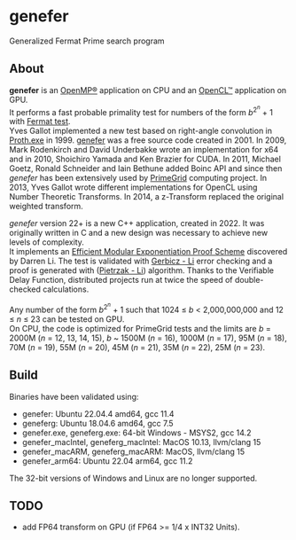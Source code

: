 # genefer
Generalized Fermat Prime search program

<!---
[![Linux build](https://github.com/galloty/genefer22/actions/workflows/linux.yml/badge.svg?branch=main)](https://github.com/galloty/genefer22/actions/workflows/linux.yml)
[![macOS build](https://github.com/galloty/genefer22/actions/workflows/macOS.yml/badge.svg?branch=main)](https://github.com/galloty/genefer22/actions/workflows/macOS.yml)
-->
## About

**genefer** is an [OpenMP®](https://www.openmp.org/) application on CPU and an [OpenCL™](https://www.khronos.org/opencl/) application on GPU.  
It performs a fast probable primality test for numbers of the form *b*<sup>2<sup>*n*</sup></sup> + 1 with [Fermat test](https://en.wikipedia.org/wiki/Fermat_primality_test).  
Yves Gallot implemented a new test based on right-angle convolution in [Proth.exe](https://www.ams.org/journals/mcom/2002-71-238/S0025-5718-01-01350-3/S0025-5718-01-01350-3.pdf) in 1999. [genefer](https://doi.org/10.5334/jors.ca) was a free source code created in 2001. In 2009, Mark Rodenkirch and David Underbakke wrote an implementation for x64 and in 2010, Shoichiro Yamada and Ken Brazier for CUDA. In 2011, Michael Goetz, Ronald Schneider and Iain Bethune added Boinc API and since then *genefer* has been extensively used by [PrimeGrid](https://www.primegrid.com/forum_forum.php?id=75) computing project. In 2013, Yves Gallot wrote different implementations for OpenCL using Number Theoretic Transforms. In 2014, a z-Transform replaced the original weighted transform.  

*genefer* version 22+ is a new C++ application, created in 2022. It was originally written in C and a new design was necessary to achieve new levels of complexity.  
It implements an [Efficient Modular Exponentiation Proof Scheme](https://arxiv.org/abs/2209.15623) discovered by Darren Li.
The test is validated with [Gerbicz - Li](https://www.mersenneforum.org/showthread.php?t=22510) error checking and a proof is generated with ([Pietrzak - Li](https://eprint.iacr.org/2018/627.pdf)) algorithm. Thanks to the Verifiable Delay Function, distributed projects run at twice the speed of double-checked calculations.  

Any number of the form *b*<sup>2<sup>*n*</sup></sup> + 1 such that 1024 &le; *b* < 2,000,000,000 and 12 &le; *n* &le; 23 can be tested on GPU.  
On CPU, the code is optimized for PrimeGrid tests and the limits are *b* = 2000M (*n* = 12, 13, 14, 15), *b* ~ 1500M (*n* = 16), 1000M (*n* = 17), 95M (*n* = 18), 70M (*n* = 19), 55M (*n* = 20), 45M (*n* = 21), 35M (*n* = 22), 25M (*n* = 23).  

## Build

Binaries have been validated using:  
 - genefer: Ubuntu 22.04.4 amd64, gcc 11.4  
 - geneferg: Ubuntu 18.04.6 amd64, gcc 7.5  
 - genefer.exe, geneferg.exe: 64-bit Windows - MSYS2, gcc 14.2  
 - genefer_macIntel, geneferg_macIntel: MacOS 10.13, llvm/clang 15  
 - genefer_macARM, geneferg_macARM: MacOS, llvm/clang 15  
 - genefer_arm64: Ubuntu 22.04 arm64, gcc 11.2  

The 32-bit versions of Windows and Linux are no longer supported.

## TODO

 - add FP64 transform on GPU (if FP64 >= 1/4 x INT32 Units).  
